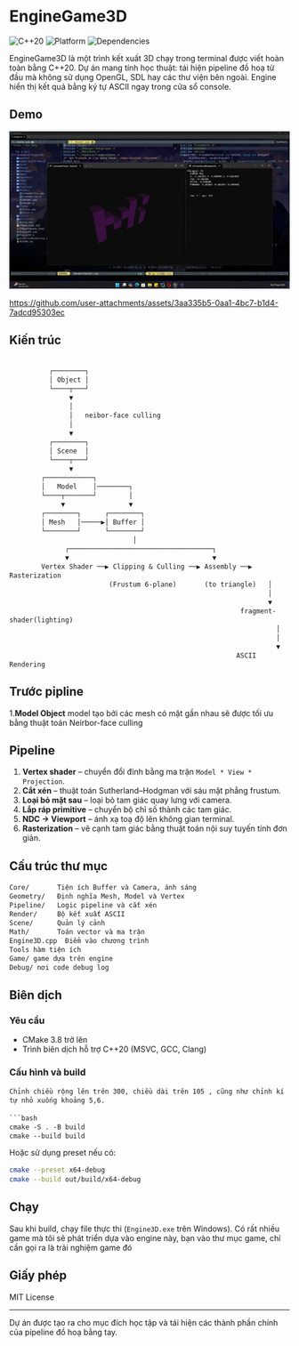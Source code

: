# EngineGame3D

![C++20](https://img.shields.io/badge/C%2B%2B-20-blue.svg) ![Platform](https://img.shields.io/badge/Platform-Windows-lightgrey)
![Dependencies](https://img.shields.io/badge/Dependencies-None-critical)

EngineGame3D là một trình kết xuất 3D chạy trong terminal được viết hoàn toàn bằng C++20. Dự án mang tính học thuật: tái hiện pipeline đồ hoạ từ đầu mà không sử dụng OpenGL, SDL hay các thư viện bên ngoài. Engine hiển thị kết quả bằng ký tự ASCII ngay trong cửa sổ console. 


## Demo

![demo cube](./assets/demo.jpg)


https://github.com/user-attachments/assets/3aa335b5-0aa1-4bc7-b1d4-7adcd95303ec



## Kiến trúc

```text

          ┌────────┐
          │ Object │ 
          └────┬───┘
               ▼
               │
               │   neibor-face culling 
               │ 
               ▼
          ┌────────┐
          │ Scene  │
          └────┬───┘
               ▼
        ┌────────────┐
        │   Model    │────────┐
        └────┬───────┘        │
             ▼                ▼
        ┌────────┐      ┌────────┐
        │ Mesh   │─────▶│ Buffer │
        └────────┘      └────────┘
                               │
              ┌────────────────────────────────────┐
              ▼                                    ▼
        Vertex Shader ──▶ Clipping & Culling ──▶ Assembly ──▶ Rasterization
                         (Frustum 6-plane)       (to triangle)   │
                                                                 │ 
                                                                 ▼
                                                          fragment-shader(lighting)
                                                                   │
                                                                   │
                                                                   ▼
                                                         ASCII Rendering
```

## Trước pipline
1.**Model Object**  model tạo bởi các mesh có mặt gần nhau sẽ được tối ưu bằng thuật toán Neirbor-face culling
## Pipeline
1. **Vertex shader** – chuyển đổi đỉnh bằng ma trận `Model * View * Projection`.
2. **Cắt xén** – thuật toán Sutherland–Hodgman với sáu mặt phẳng frustum.
3. **Loại bỏ mặt sau** – loại bỏ tam giác quay lưng với camera.
4. **Lắp ráp primitive** – chuyển bộ chỉ số thành các tam giác.
5. **NDC → Viewport** – ánh xạ toạ độ lên không gian terminal.
6. **Rasterization** – vẽ cạnh tam giác bằng thuật toán nội suy tuyến tính đơn giản.

## Cấu trúc thư mục

```
Core/       Tiện ích Buffer và Camera, ánh sáng
Geometry/   Định nghĩa Mesh, Model và Vertex
Pipeline/   Logic pipeline và cắt xén
Render/     Bộ kết xuất ASCII
Scene/      Quản lý cảnh
Math/       Toán vector và ma trận
Engine3D.cpp  Điểm vào chương trình
Tools hàm tiện ích
Game/ game dựa trên engine
Debug/ nơi code debug log
```

## Biên dịch

### Yêu cầu

- CMake 3.8 trở lên
- Trình biên dịch hỗ trợ C++20 (MSVC, GCC, Clang)

### Cấu hình và build
``` terminal
Chỉnh chiều rộng lên trên 300, chiều dài trên 105 , cũng như chỉnh kí tự nhỏ xuống khoảng 5,6.

```bash
cmake -S . -B build
cmake --build build
```

Hoặc sử dụng preset nếu có:

```bash
cmake --preset x64-debug
cmake --build out/build/x64-debug
```

## Chạy

Sau khi build, chạy file thực thi (`Engine3D.exe` trên Windows).
Có rất nhiều game mà tôi sẽ phát triển dựa vào engine này, bạn vào thư mục game, chỉ cần gọi ra là trải nghiệm game đó

## Giấy phép

MIT License

---

Dự án được tạo ra cho mục đích học tập và tái hiện các thành phần chính của pipeline đồ hoạ bằng tay.

